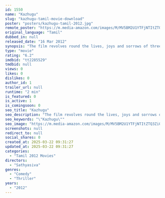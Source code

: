 ```yaml
---
id: 1550
name: "Kazhugu"
slug: "kazhugu-tamil-movie-download"
poster: "posters/kazhugu-tamil-2012.jpg"
remote_poster: "https://m.media-amazon.com/images/M/MV5BM2U1YTFjNTItZTQ3Zi00OTBmLTk1M2UtNGY4MmIwZTJlNWIxXkEyXkFqcGc@._V1_SX300.jpg"
original_language: "Tamil"
dubbed_in: null
released_date: "16 Mar 2012"
synopsis: "The film revolves round the lives, joys and sorrows of three friends, whose profession has to do with handling corpses."
type: "movie"
rating: "6.2"
imdbid: "tt2285529"
tmdbid: null
views: 0
likes: 0
dislikes: 0
author_id: 1
trailer_url: null
runtime: "2 min"
is_featured: 0
is_active: 1
is_comingsoon: 0
seo_title: "Kazhugu"
seo_description: "The film revolves round the lives, joys and sorrows of three friends, whose profession has to do with handling corpses."
seo_keywords: "\"Kazhugu\""
seo_image: "https://m.media-amazon.com/images/M/MV5BM2U1YTFjNTItZTQ3Zi00OTBmLTk1M2UtNGY4MmIwZTJlNWIxXkEyXkFqcGc@._V1_SX300.jpg"
screenshots: null
redirect_to: null
social_shares: 0
created_at: 2025-03-22 09:31:27
updated_at: 2025-03-22 09:31:27
categories:
  - "Tamil 2012 Movies"
directors:
  - "Sathyasiva"
genres:
  - "Comedy"
  - "Thriller"
years:
  - "2012"
---
```

